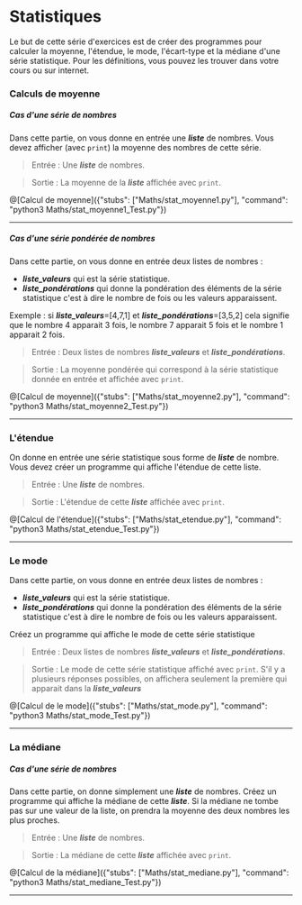 # Statistiques

Le but de cette série d'exercices est de créer des programmes pour calculer la moyenne, l'étendue, le mode, l'écart-type et la médiane d'une série statistique. Pour les définitions, vous pouvez les trouver dans votre cours ou sur internet. 

### Calculs de moyenne

##### Cas d'une série de nombres

Dans cette partie, on vous donne en entrée une ***liste*** de nombres. Vous devez afficher (avec `print`) la moyenne des nombres de cette série.

> Entrée : Une ***liste*** de nombres.

> Sortie : La moyenne de la ***liste*** affichée avec `print`.

@[Calcul de moyenne]({"stubs": ["Maths/stat_moyenne1.py"], "command": "python3 Maths/stat_moyenne1_Test.py"})

---

##### Cas d'une série pondérée de nombres

Dans cette partie, on vous donne en entrée deux listes de nombres : 
+ ***liste_valeurs*** qui est la série statistique.
+ ***liste_pondérations*** qui donne la pondération des éléments de la série statistique c'est à dire le nombre de fois ou les valeurs apparaissent.

Exemple : si ***liste_valeurs***=[4,7,1] et ***liste_pondérations***=[3,5,2] cela signifie que le nombre 4 apparait 3 fois, le nombre 7 apparait 5 fois et le nombre 1 apparait 2 fois.

> Entrée : Deux listes de nombres ***liste_valeurs*** et ***liste_pondérations***.

> Sortie : La moyenne pondérée qui correspond à la série statistique donnée en entrée et affichée avec `print`.


@[Calcul de moyenne]({"stubs": ["Maths/stat_moyenne2.py"], "command": "python3 Maths/stat_moyenne2_Test.py"})

---

### L'étendue

On donne en entrée une série statistique sous forme de ***liste*** de nombre. Vous devez créer un programme qui affiche l'étendue de cette liste.

> Entrée : Une ***liste*** de nombres.

> Sortie : L'étendue de cette ***liste*** affichée avec `print`.


@[Calcul de l'étendue]({"stubs": ["Maths/stat_etendue.py"], "command": "python3 Maths/stat_etendue_Test.py"})

---

### Le mode

Dans cette partie, on vous donne en entrée deux listes de nombres : 
+ ***liste_valeurs*** qui est la série statistique.
+ ***liste_pondérations*** qui donne la pondération des éléments de la série statistique c'est à dire le nombre de fois ou les valeurs apparaissent.

Créez un programme qui affiche le mode de cette série statistique

> Entrée : Deux listes de nombres ***liste_valeurs*** et ***liste_pondérations***.

> Sortie : Le mode de cette série statistique affiché avec `print`. S'il y a plusieurs réponses possibles, on affichera seulement la première qui apparait dans la ***liste_valeurs***

@[Calcul de le mode]({"stubs": ["Maths/stat_mode.py"], "command": "python3 Maths/stat_mode_Test.py"})

---

### La médiane

##### Cas d'une série de nombres

Dans cette partie, on donne simplement une ***liste*** de nombres. Créez un programme qui affiche la médiane de cette ***liste***. Si la médiane ne tombe pas sur une valeur de la liste, on prendra la moyenne des deux nombres les plus proches.

> Entrée : Une ***liste*** de nombres.

> Sortie : La médiane de cette ***liste*** affichée avec `print`.


@[Calcul de la médiane]({"stubs": ["Maths/stat_mediane.py"], "command": "python3 Maths/stat_mediane_Test.py"})

---
